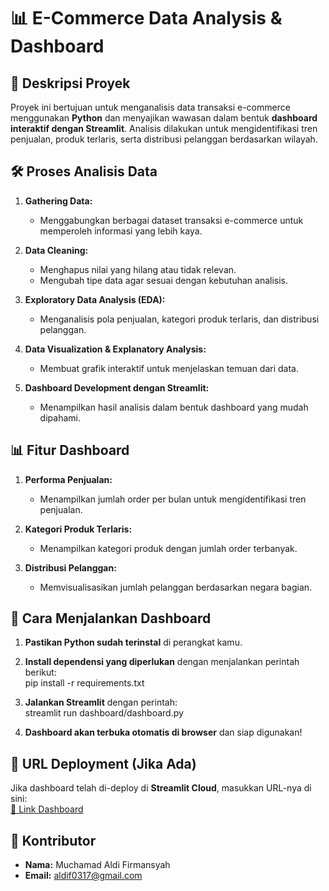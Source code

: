 # 📊 E-Commerce Data Analysis & Dashboard  

## 📌 Deskripsi Proyek  
Proyek ini bertujuan untuk menganalisis data transaksi e-commerce menggunakan **Python** dan menyajikan wawasan dalam bentuk **dashboard interaktif dengan Streamlit**. Analisis dilakukan untuk mengidentifikasi tren penjualan, produk terlaris, serta distribusi pelanggan berdasarkan wilayah.  

## 🛠️ Proses Analisis Data  
1. **Gathering Data:**  
   - Menggabungkan berbagai dataset transaksi e-commerce untuk memperoleh informasi yang lebih kaya.  

2. **Data Cleaning:**  
   - Menghapus nilai yang hilang atau tidak relevan.  
   - Mengubah tipe data agar sesuai dengan kebutuhan analisis.  

3. **Exploratory Data Analysis (EDA):**  
   - Menganalisis pola penjualan, kategori produk terlaris, dan distribusi pelanggan.  

4. **Data Visualization & Explanatory Analysis:**  
   - Membuat grafik interaktif untuk menjelaskan temuan dari data.  

5. **Dashboard Development dengan Streamlit:**  
   - Menampilkan hasil analisis dalam bentuk dashboard yang mudah dipahami.  

## 📊 Fitur Dashboard  
1. **Performa Penjualan:**  
   - Menampilkan jumlah order per bulan untuk mengidentifikasi tren penjualan.  

2. **Kategori Produk Terlaris:**  
   - Menampilkan kategori produk dengan jumlah order terbanyak.  

3. **Distribusi Pelanggan:**  
   - Memvisualisasikan jumlah pelanggan berdasarkan negara bagian.  

## 🚀 Cara Menjalankan Dashboard  
1. **Pastikan Python sudah terinstal** di perangkat kamu.  
2. **Install dependensi yang diperlukan** dengan menjalankan perintah berikut:  
pip install -r requirements.txt

3. **Jalankan Streamlit** dengan perintah:  
streamlit run dashboard/dashboard.py

4. **Dashboard akan terbuka otomatis di browser** dan siap digunakan!  

## 🔗 URL Deployment (Jika Ada)  
Jika dashboard telah di-deploy di **Streamlit Cloud**, masukkan URL-nya di sini:  
[🔗 Link Dashboard](https://smbp5tzfwlfwncerev2tu4.streamlit.app/)  

## 📩 Kontributor  
- **Nama:** Muchamad Aldi Firmansyah
- **Email:** aldif0317@gmail.com
